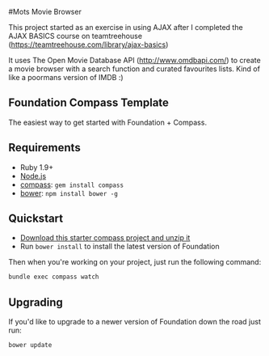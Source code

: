 #Mots Movie Browser

This project started as an exercise in using AJAX after I completed the AJAX BASICS course on teamtreehouse
(https://teamtreehouse.com/library/ajax-basics)

It uses The Open Movie Database API (http://www.omdbapi.com/) to create a movie browser with a search function and curated favourites lists. Kind of like a poormans version of IMDB :) 


## Foundation Compass Template

The easiest way to get started with Foundation + Compass.

## Requirements

  * Ruby 1.9+
  * [Node.js](http://nodejs.org)
  * [compass](http://compass-style.org/): `gem install compass`
  * [bower](http://bower.io): `npm install bower -g`

## Quickstart

  * [Download this starter compass project and unzip it](https://github.com/zurb/foundation-compass-template/archive/master.zip)
  * Run `bower install` to install the latest version of Foundation
  
Then when you're working on your project, just run the following command:

```bash
bundle exec compass watch
```

## Upgrading

If you'd like to upgrade to a newer version of Foundation down the road just run:

```bash
bower update
```
